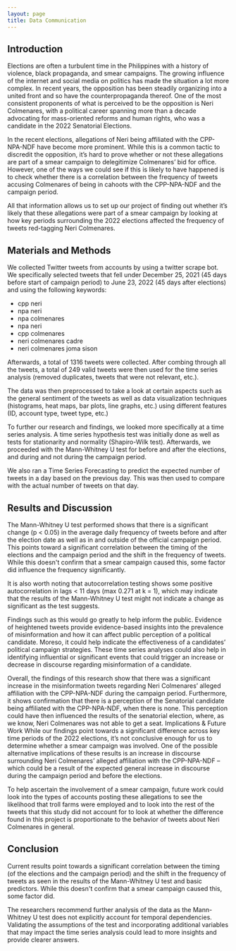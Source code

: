 ```yaml
---
layout: page
title: Data Communication
---
```


## Introduction
Elections are often a turbulent time in the Philippines with a history of violence, black propaganda, and smear campaigns.  The growing influence of the internet and social media on politics has made the situation a lot more complex. In recent years, the opposition has been steadily organizing into a united front and so have the counterpropaganda thereof. One of the most consistent proponents of what is perceived to be the opposition is Neri Colmenares, with a political career spanning more than a decade advocating for mass-oriented reforms and human rights, who was a candidate in the 2022 Senatorial Elections.

In the recent elections, allegations of Neri being affiliated with the CPP-NPA-NDF have become more prominent. While this is a common tactic to discredit the opposition, it’s hard to prove whether or not these allegations are part of a smear campaign to delegitimize Colmenares’ bid for office. However, one of the ways we could see if this is likely to have happened is to check whether there is a correlation between the frequency of tweets accusing Colmenares of being in cahoots with the CPP-NPA-NDF and the campaign period.

All that information allows us to set up our project of finding out whether it’s likely that these allegations were part of a smear campaign by looking at how key periods surrounding the 2022 elections affected the frequency of tweets red-tagging Neri Colmenares.

## Materials and Methods

We collected Twitter tweets from accounts by using a twitter scrape bot. We specifically selected tweets that fell under  December 25, 2021 (45 days before start of campaign period) to June 23, 2022 (45 days after elections) and using the following keywords:

- cpp neri
- npa neri
- npa colmenares
- npa neri
- cpp colmenares
- neri colmenares cadre
- neri colmenares joma sison

Afterwards, a total of 1316 tweets were collected. After combing through all the tweets, a total of 249 valid tweets were then used for the time series analysis (removed duplicates, tweets that were not relevant, etc.).

The data was then preprocessed to take a look at certain aspects such as the general sentiment of the tweets as well as data visualization techniques (histograms, heat maps, bar plots, line graphs, etc.) using different features (ID, account type, tweet type, etc.)

To further our research and findings, we looked more specifically at a time series analysis. A time series hypothesis test was initially done as well as tests for stationarity and normality (Shapiro-Wilk test). Afterwards, we proceeded with the Mann-Whitney U test for before and after the elections, and during and not during the campaign period.

We also ran a Time Series Forecasting to predict the expected number of tweets in a day based on the previous day. This was then used to compare with the actual number of tweets on that day.

## Results and Discussion

The Mann-Whitney U test performed shows that there is a significant change (p < 0.05) in the average daily frequency of tweets before and after the election date as well as in and outside of the official campaign period. This points toward a significant correlation between the timing of the elections and the campaign period and the shift in the frequency of tweets. While this doesn't confirm that a smear campaign caused this, some factor did influence the frequency significantly.

It is also worth noting that autocorrelation testing shows some positive autocorrelation in lags < 11 days (max 0.271 at k = 1), which may indicate that the results of the Mann-Whitney U test might not indicate a change as significant as the test suggests.

Findings such as this would go greatly to help inform the public. Evidence of heightened tweets provide evidence-based insights into the prevalence of misinformation and how it can affect public perception of a political candidate. Moreso, it could help indicate the  effectiveness of a candidates’ political campaign strategies. These time series analyses could also help in identifying influential or significant events that could trigger an increase or decrease in discourse regarding misinformation of a candidate.

Overall, the findings of this research show that there was a significant  increase in the misinformation tweets regarding Neri Colmenares’ alleged affiliation with the CPP-NPA-NDF during the campaign period. Furthermore, it shows confirmation that there is a perception of the Senatorial candidate being affiliated with the CPP-NPA-NDF, when there is none. This perception could have then influenced the results of the senatorial election, where, as we know, Neri Colmenares was not able to get a seat.
Implications & Future Work
While our findings point towards a significant difference across key time periods of the 2022 elections, it’s not conclusive enough for us to determine whether a smear campaign was involved. One of the possible alternative implications of these results is an increase in discourse surrounding Neri Colmenares’ alleged affiliation with the CPP-NPA-NDF – which could be a result of the expected general increase in discourse during the campaign period and before the elections.

To help ascertain the involvement of a smear campaign, future work could look into the types of accounts posting these allegations to see the likelihood that troll farms were employed and to look into the rest of the tweets that this study did not account for  to look at whether the difference found in this project is proportionate to the behavior of tweets about Neri Colmenares in general.

## Conclusion

Current results point towards a significant correlation between the timing (of the elections and the campaign period) and the shift in the frequency of tweets as seen in the results of the Mann-Whitney U test and basic predictors. While this doesn't confirm that a smear campaign caused this, some factor did.

The researchers recommend further analysis of the data as the Mann-Whitney U test does not explicitly account for temporal dependencies. Validating the assumptions of the test and incorporating additional variables that may impact the time series analysis could lead to more insights and provide clearer answers.

